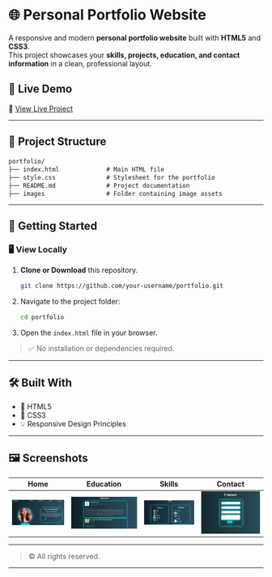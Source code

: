 # 🌐 Personal Portfolio Website

A responsive and modern **personal portfolio website** built with **HTML5** and **CSS3**.  
This project showcases your **skills, projects, education, and contact information** in a clean, professional layout.

## 🔗 Live Demo
🎯 [View Live Project](https://anshi2003-sys.github.io/Portfolio/index.html#Education) 

---

## 📁 Project Structure

```
portfolio/
├── index.html             # Main HTML file
├── style.css              # Stylesheet for the portfolio
├── README.md              # Project documentation
├── images                 # Folder containing image assets

```

---

## 🚀 Getting Started

### 🖥️ View Locally

1. **Clone or Download** this repository.
    ```bash
    git clone https://github.com/your-username/portfolio.git
    ```
2. Navigate to the project folder:
    ```bash
    cd portfolio
    ```
3. Open the `index.html` file in your browser.

> ✅ No installation or dependencies required.

---

## 🛠️ Built With

- 🧱 HTML5  
- 🎨 CSS3  
- 💡 Responsive Design Principles

---

## 🖼️ Screenshots

| Home | Education | Skills | Contact |
|------|-----------|--------|---------|
| ![Home](./images/home.png) | ![Education](./images/education.png) | ![Skills](./images/skill.png) | ![Contact](./images/contact.png) |

---

> © All rights reserved.

---

